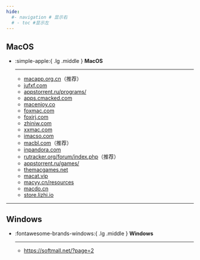 ```yaml
---
hide:
  #- navigation # 显示右
  # - toc #显示左
---
```


## MacOS

<div class="grid cards" markdown>

-   :simple-apple:{ .lg .middle } __MacOS__

    ---
    - [macapp.org.cn](https://macapp.org.cn)（推荐）
    - [jufxf.com](https://jufxf.com)
    - [appstorrent.ru/programs/](https://appstorrent.ru/programs/)
    - [apps.cmacked.com](https://apps.cmacked.com)
    - [macenjoy.co](https://www.macenjoy.co)
    - [foxmac.com](https://www.foxmac.com)
    - [foxirj.com](https://foxirj.com)
    - [zhiniw.com](https://www.zhiniw.com)
    - [xxmac.com](https://www.xxmac.com)
    - [imacso.com](https://www.imacso.com)
    - [macbl.com](https://www.macbl.com/)（推荐）
    - [inpandora.com](https://www.inpandora.com/)
    - [rutracker.org/forum/index.php](https://rutracker.org/forum/index.php)（推荐）
    - [appstorrent.ru/games/](https://appstorrent.ru/games/)
    - [themacgames.net](https://themacgames.net/)
    - [macat.vip](https://www.macat.vip/)
    - [macyy.cn/resources](https://www.macyy.cn/resources)
    - [macdo.cn](https://www.macdo.cn/)
    - [store.lizhi.io](https://store.lizhi.io/)
    

</div>


***    

##  Windows
 


<div class="grid cards" markdown>

-   :fontawesome-brands-windows:{ .lg .middle } __Windows__

    ---
    - <https://softmall.net/?page=2>
    

</div>